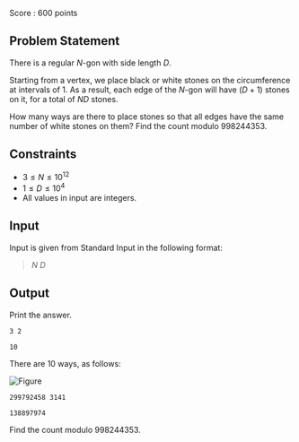 Score : $600$ points

## Problem Statement

There is a regular $N$-gon with side length $D$.

Starting from a vertex, we place black or white stones on the circumference at intervals of $1$.  As a result, each edge of the $N$-gon will have $(D+1)$ stones on it, for a total of $ND$ stones.

How many ways are there to place stones so that all edges have the same number of white stones on them?  Find the count modulo $998244353$.

## Constraints

- $3 \leq N \leq 10^{12}$
- $1 \leq D \leq 10^4$
- All values in input are integers.

## Input

Input is given from Standard Input in the following format:

> $N$ $D$

## Output

Print the answer.

```input1
3 2
```

```output1
10
```

There are $10$ ways, as follows:

![Figure](https://img.atcoder.jp/abc256/ba2bebe9d374f281e2b44e36231abae2.png)

```input2
299792458 3141
```

```output2
138897974
```

Find the count modulo $998244353$.
